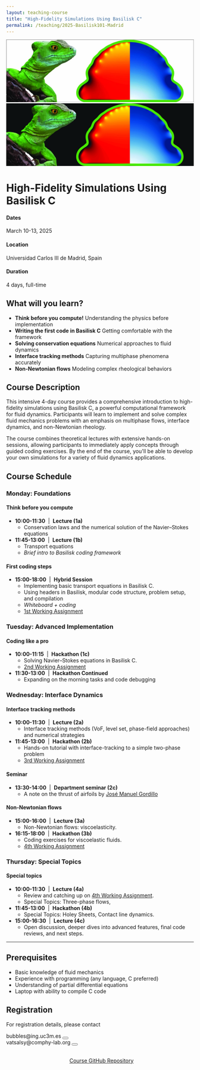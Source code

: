 ```yaml
---
layout: teaching-course
title: "High-Fidelity Simulations Using Basilisk C"
permalink: /teaching/2025-Basilisk101-Madrid
---
```


<div class="course-image">
  <img src="/assets/images/teaching/basilisk-madrid-banner.jpg" alt="High-Fidelity Simulations Using Basilisk C" loading="lazy" class="light-mode-img">
  <img src="/assets/images/teaching/courseBanner-dark.jpg" alt="High-Fidelity Simulations Using Basilisk C" loading="lazy" class="dark-mode-img">
</div>

<script>
  // Function to update image visibility based on theme
  function updateBannerImages() {
    const theme = document.documentElement.getAttribute('data-theme') || 'light';
    const lightImages = document.querySelectorAll('.light-mode-img');
    const darkImages = document.querySelectorAll('.dark-mode-img');
    
    if (theme === 'dark') {
      lightImages.forEach(img => img.style.display = 'none');
      darkImages.forEach(img => img.style.display = 'block');
    } else {
      lightImages.forEach(img => img.style.display = 'block');
      darkImages.forEach(img => img.style.display = 'none');
    }
  }
  
  // Run on page load
  document.addEventListener('DOMContentLoaded', updateBannerImages);
  
  // Watch for theme changes
  const observer = new MutationObserver(function(mutations) {
    mutations.forEach(function(mutation) {
      if (mutation.attributeName === 'data-theme') {
        updateBannerImages();
      }
    });
  });
  
  observer.observe(document.documentElement, { attributes: true });
</script>

# High-Fidelity Simulations Using Basilisk C

<div class="course-details">
  <div class="course-details__item">
    <h4><i class="fa-solid fa-calendar-days"></i> Dates</h4>
    <p>March 10-13, 2025</p>
  </div>
  <div class="course-details__item">
    <h4><i class="fa-solid fa-location-dot"></i> Location</h4>
    <p>Universidad Carlos III de Madrid, Spain</p>
  </div>
  <div class="course-details__item">
    <h4><i class="fa-solid fa-clock"></i> Duration</h4>
    <p>4 days, full-time</p>
  </div>
</div>

## What will you learn?

- **Think before you compute!** Understanding the physics before implementation
- **Writing the first code in Basilisk C** Getting comfortable with the framework
- **Solving conservation equations** Numerical approaches to fluid dynamics
- **Interface tracking methods** Capturing multiphase phenomena accurately
- **Non-Newtonian flows** Modeling complex rheological behaviors

## Course Description

This intensive 4-day course provides a comprehensive introduction to high-fidelity simulations using Basilisk C, a powerful computational framework for fluid dynamics. Participants will learn to implement and solve complex fluid mechanics problems with an emphasis on multiphase flows, interface dynamics, and non-Newtonian rheology.

The course combines theoretical lectures with extensive hands-on sessions, allowing participants to immediately apply concepts through guided coding exercises. By the end of the course, you'll be able to develop your own simulations for a variety of fluid dynamics applications.

## Course Schedule

### Monday: Foundations
#### Think before you compute
- **10:00-11:30** &nbsp;|&nbsp; **Lecture (1a)**
  - Conservation laws and the numerical solution of the Navier–Stokes equations
- **11:45-13:00** &nbsp;|&nbsp; **Lecture (1b)**
  - Transport equations
  - *Brief intro to Basilisk coding framework*

#### First coding steps
- **15:00-18:00** &nbsp;|&nbsp; **Hybrid Session**
  - Implementing basic transport equations in Basilisk C.
  - Using headers in Basilisk, modular code structure, problem setup, and compilation
  - *Whiteboard + coding*
  - [1st Working Assignment](https://blogs.comphy-lab.org/Lecture-Notes/Basilisk101/1st-workingAssignment)

### Tuesday: Advanced Implementation
#### Coding like a pro
- **10:00-11:15** &nbsp;|&nbsp; **Hackathon (1c)**
  - Solving Navier–Stokes equations in Basilisk C. 
  - [2nd Working Assignment](https://blogs.comphy-lab.org/Lecture-Notes/Basilisk101/2nd-workingAssignment)
- **11:30-13:00** &nbsp;|&nbsp; **Hackathon Continued**
  - Expanding on the morning tasks and code debugging

### Wednesday: Interface Dynamics
#### Interface tracking methods
- **10:00-11:30** &nbsp;|&nbsp; **Lecture (2a)**
  - Interface tracking methods (VoF, level set, phase-field approaches) and numerical strategies
- **11:45-13:00** &nbsp;|&nbsp; **Hackathon (2b)**
  - Hands-on tutorial with interface-tracking to a simple two-phase problem
  - [3rd Working Assignment](https://blogs.comphy-lab.org/Lecture-Notes/Basilisk101/3rd-workingAssignment)

#### Seminar
- **13:30-14:00** &nbsp;|&nbsp; **Department seminar (2c)**
  - A note on the thrust of airfoils by [José Manuel Gordillo](https://scholar.google.com/citations?user=14wOsewAAAAJ&hl=en&inst=5726176096060060532&oi=ao)

#### Non-Newtonian flows
- **15:00-16:00** &nbsp;|&nbsp; **Lecture (3a)**
  - Non-Newtonian flows: viscoelasticity.
- **16:15-18:00** &nbsp;|&nbsp; **Hackathon (3b)**
  - Coding exercises for viscoelastic fluids.
  - [4th Working Assignment](https://blogs.comphy-lab.org/Lecture-Notes/Basilisk101/4th-workingAssignment)

### Thursday: Special Topics
#### Special topics
- **10:00-11:30** &nbsp;|&nbsp; **Lecture (4a)**
  - Review and catching up on [4th Working Assignment](https://blogs.comphy-lab.org/Lecture-Notes/Basilisk101/4th-workingAssignment).
  - Special Topics: Three-phase flows, 
- **11:45-13:00** &nbsp;|&nbsp; **Hackathon (4b)**
  - Special Topics: Holey Sheets, Contact line dynamics. 
- **15:00-16:30** &nbsp;|&nbsp; **Lecture (4c)**
  - Open discussion, deeper dives into advanced features, final code reviews, and next steps.

---

## Prerequisites

- Basic knowledge of fluid mechanics
- Experience with programming (any language, C preferred)
- Understanding of partial differential equations
- Laptop with ability to compile C code


## Registration

For registration details, please contact 
<div class="email-container">
    <span class="email-text">bubbles@ing.uc3m.es</span>
    <button class="copy-btn" onclick="copyEmail(this)" data-text="bubbles@ing.uc3m.es" aria-label="Copy email address bubbles@ing.uc3m.es">
        <i class="fas fa-copy"></i>
    </button>
</div>
<div class="email-container">
    <span class="email-text">vatsalsy@comphy-lab.org</span>
    <button class="copy-btn" onclick="copyEmail(this)" data-text="vatsalsy@comphy-lab.org" aria-label="Copy email address vatsalsy@comphy-lab.org">
        <i class="fas fa-copy"></i>
    </button>
</div>

<script>
function copyEmail(button) {
  const textToCopy = button.getAttribute('data-text');
  
  // Create a temporary textarea element to copy from
  const textarea = document.createElement('textarea');
  textarea.value = textToCopy;
  textarea.setAttribute('readonly', '');
  textarea.style.position = 'absolute';
  textarea.style.left = '-9999px';
  document.body.appendChild(textarea);
  
  // Select and copy the text
  textarea.select();
  document.execCommand('copy');
  
  // Remove the temporary element
  document.body.removeChild(textarea);
  
  // Show feedback
  const originalIcon = button.innerHTML;
  button.innerHTML = '<i class="fas fa-check"></i>';
  button.classList.add('copied');
  
  // Restore original state after a delay
  setTimeout(() => {
    button.innerHTML = originalIcon;
    button.classList.remove('copied');
  }, 2000);
}
</script>

<div style="margin-top: 2rem; text-align: center;">
  <a href="https://github.com/comphy-lab/Basilisk-101" class="course-card__link" target="_blank" aria-label="Course GitHub Repository">
    <i class="fa-brands fa-github" style="margin-right: 0.5rem; font-style: normal;"></i>Course GitHub Repository
  </a>
</div> 
